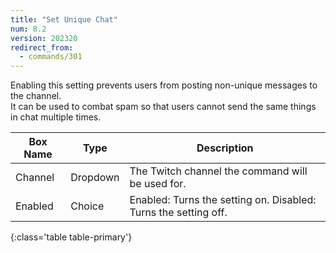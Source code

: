 ```yaml
---
title: "Set Unique Chat"
num: 8.2
version: 202320
redirect_from:
  - commands/301
---
```


Enabling this setting prevents users from posting non-unique messages to the channel.\
It can be used to combat spam so that users cannot send the same things in chat multiple times.

| Box Name | Type | Description | 
|-------|--------|--------
|Channel | Dropdown |The Twitch channel the command will be used for.
|Enabled|Choice|Enabled: Turns the setting on. Disabled: Turns the setting off.

{:class='table table-primary'}
